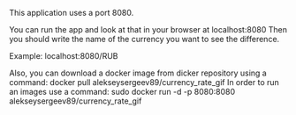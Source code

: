 This application uses a port 8080.

You can run the app and look at that in your browser at localhost:8080 
Then you should write the name of the currency you want to see the difference.

Example:
localhost:8080/RUB

Also, you can download a docker image from dicker repository using a command:
docker pull alekseysergeev89/currency_rate_gif
In order to run an images use a command:
sudo docker run -d -p 8080:8080 alekseysergeev89/currency_rate_gif